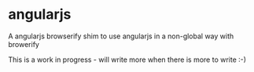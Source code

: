 # angularjs

A angularjs browserify shim to use angularjs in a non-global way with browerify

This is a work in progress - will write more when there is more to write :-)
